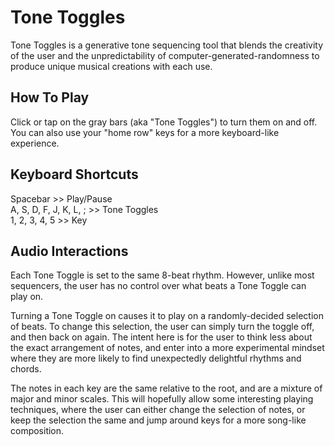 # Tone Toggles
Tone Toggles is a generative tone sequencing tool that blends the creativity of the user and the unpredictability of computer-generated-randomness to produce unique musical creations with each use.

## How To Play
Click or tap on the gray bars (aka "Tone Toggles") to turn them on and off. You can also use your "home row" keys for a more keyboard-like experience.


## Keyboard Shortcuts
Spacebar  >>  Play/Pause  
A, S, D, F, J, K, L, ;  >>  Tone Toggles  
1, 2, 3, 4, 5  >>  Key

## Audio Interactions
Each Tone Toggle is set to the same 8-beat rhythm. However, unlike most sequencers, the user has no control over what beats a Tone Toggle can play on.

Turning a Tone Toggle on causes it to play on a randomly-decided selection of beats. To change this selection, the user can simply turn the toggle off, and then back on again. The intent here is for the user to think less about the exact arrangement of notes, and enter into a more experimental mindset where they are more likely to find unexpectedly delightful rhythms and chords.

The notes in each key are the same relative to the root, and are a mixture of major and minor scales. This will hopefully allow some interesting playing techniques, where the user can either change the selection of notes, or keep the selection the same and jump around keys for a more song-like composition.
